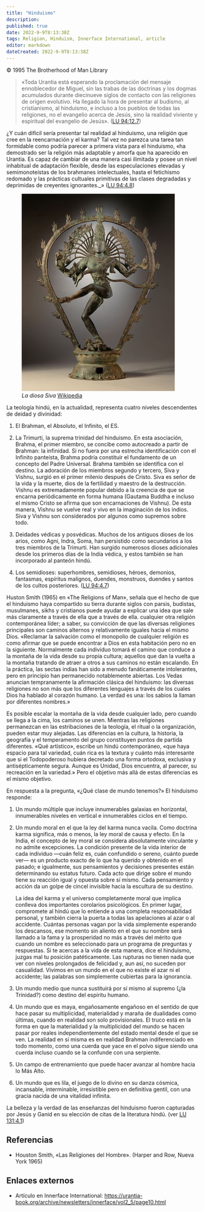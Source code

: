 ```yaml
---
title: "Hinduismo"
description: 
published: true
date: 2022-9-9T8:13:38Z
tags: Religion, Hinduism, Innerface International, article
editor: markdown
dateCreated: 2022-9-9T8:13:38Z
---
```


<p class="v-card v-sheet theme--light grey lighten-3 px-2">© 1995 The Brotherhood of Man Library</p>

> «Toda Urantia está esperando la proclamación del mensaje ennoblecedor de Miguel, sin las trabas de las doctrinas y los dogmas acumulados durante diecinueve siglos de contacto con las religiones de origen evolutivo. Ha llegado la hora de presentar al budismo, al cristianismo, al hinduismo, e incluso a los pueblos de todas las religiones, no el evangelio acerca de Jesús, sino la realidad viviente y espiritual del evangelio de Jesús». ([LU 94:12.7](/es/The_Urantia_Book/94#p12_7))

¿Y cuán difícil sería presentar tal realidad al hinduismo, una religión que cree en la reencarnación y el karma? Tal vez no parezca una tarea tan formidable como podría parecer a primera vista para el hinduismo, «ha demostrado ser la religión más adaptable y amorfa que ha aparecido en Urantia. Es capaz de cambiar de una manera casi ilimitada y posee un nivel inhabitual de adaptación flexible, desde las especulaciones elevadas y semimonoteístas de los brahmanes intelectuales, hasta el fetichismo redomado y las prácticas cultuales primitivas de las clases degradadas y deprimidas de creyentes ignorantes._» ([LU 94:4.8](/es/The_Urantia_Book/94#p4_8))

<figure id="Figure_1" class="image urantiapedia">
<img src="/image/article/Shiva.jpg">
<figcaption><em>La diosa Siva</em> <a href="https://en.wikipedia.org/wiki/File:Shiva_as_the_Lord_of_Dance_LACMA_edit.jpg">Wikipedia</a></figcaption>
</figure>

La teología hindú, en la actualidad, representa cuatro niveles descendentes de deidad y divinidad:

1. El Brahman, el Absoluto, el Infinito, el ES.

2. La Trimurti, la suprema trinidad del hinduismo. En esta asociación, Brahma, el primer miembro, se concibe como autocreado a partir de Brahman: la infinidad. Si no fuera por una estrecha identificación con el Infinito panteísta, Brahma podría constituir el fundamento de un concepto del Padre Universal. Brahma también se identifica con el destino. La adoración de los miembros segundo y tercero, Siva y Vishnu, surgió en el primer milenio después de Cristo. Siva es señor de la vida y la muerte, dios de la fertilidad y maestro de la destrucción. Vishnu es extremadamente popular debido a la creencia de que se encarna periódicamente en forma humana (Gautama Buddha e incluso el mismo Cristo se afirma que son encarnaciones de Vishnu). De esta manera, Vishnu se vuelve real y vivo en la imaginación de los indios. Siva y Vishnu son considerados por algunos como supremos sobre todo.

3. Deidades védicas y posvédicas. Muchos de los antiguos dioses de los arios, como Agni, Indra, Soma, han persistido como secundarios a los tres miembros de la Trimurti. Han surgido numerosos dioses adicionales desde los primeros días de la India védica, y estos también se han incorporado al panteón hindú.

4. Los semidioses: superhombres, semidioses, héroes, demonios, fantasmas, espíritus malignos, duendes, monstruos, duendes y santos de los cultos posteriores. ([LU 94:4.7](/es/The_Urantia_Book/94#p4_7))

Huston Smith (1965) en «The Religions of Man», señala que el hecho de que el hinduismo haya compartido su tierra durante siglos con parsis, budistas, musulmanes, sikhs y cristianos puede ayudar a explicar una idea que sale más claramente a través de ella que a través de ella. cualquier otra religión contemporánea líder; a saber, su convicción de que las diversas religiones principales son caminos alternos y relativamente iguales hacia el mismo Dios. «Reclamar la salvación como el monopolio de cualquier religión es como afirmar que se puede encontrar a Dios en esta habitación pero no en la siguiente. Normalmente cada individuo tomará el camino que conduce a la montaña de la vida desde su propia cultura; aquellos que dan la vuelta a la montaña tratando de atraer a otros a sus caminos no están escalando. En la práctica, las sectas indias han sido a menudo fanáticamente intolerantes, pero en principio han permanecido notablemente abiertas. Los Vedas anuncian tempranamente la afirmación clásica del hinduismo: las diversas religiones no son más que los diferentes lenguajes a través de los cuales Dios ha hablado al corazón humano. La verdad es una: los sabios la llaman por diferentes nombres.»

Es posible escalar la montaña de la vida desde cualquier lado, pero cuando se llega a la cima, los caminos se unen. Mientras las religiones permanezcan en las estribaciones de la teología, el ritual o la organización, pueden estar muy alejadas. Las diferencias en la cultura, la historia, la geografía y el temperamento del grupo constituyen puntos de partida diferentes. «Qué artístico», escribe un hindú contemporáneo, «que haya espacio para tal variedad, cuán rica es la textura y cuánto más interesante que si el Todopoderoso hubiera decretado una forma ortodoxa, exclusiva y antisépticamente segura. Aunque es Unidad, Dios encuentra, al parecer, su recreación en la variedad.» Pero el objetivo más allá de estas diferencias es el mismo objetivo.

En respuesta a la pregunta, «¿Qué clase de mundo tenemos?» El hinduismo responde:

1. Un mundo múltiple que incluye innumerables galaxias en horizontal, innumerables niveles en vertical e innumerables ciclos en el tiempo.

2. Un mundo moral en el que la ley del karma nunca vacila. Como doctrina karma significa, más o menos, la ley moral de causa y efecto. En la India, el concepto de ley moral se considera absolutamente vinculante y no admite excepciones. La condición presente de la vida interior de cada individuo —cuán feliz es, cuán confundido o sereno, cuánto puede ver— es un producto exacto de lo que ha querido y obtenido en el pasado; e igualmente, sus pensamientos y decisiones presentes están determinando su estatus futuro. Cada acto que dirige sobre el mundo tiene su reacción igual y opuesta sobre sí mismo. Cada pensamiento y acción da un golpe de cincel invisible hacia la escultura de su destino.

	La idea del karma y el universo completamente moral que implica conlleva dos importantes corolarios psicológicos. En primer lugar, compromete al hindú que lo entiende a una completa responsabilidad personal, y también cierra la puerta a todas las apelaciones al azar o al accidente. Cuántas personas vagan por la vida simplemente esperando los descansos, ese momento sin aliento en el que su nombre será llamado a la fama y la prosperidad no más a través del mérito que cuando un nombre es seleccionado para un programa de preguntas y respuestas. Si te acercas a la vida de esta manera, dice el hinduismo, juzgas mal tu posición patéticamente. Las rupturas no tienen nada que ver con niveles prolongados de felicidad y, aun así, no suceden por casualidad. Vivimos en un mundo en el que no existe el azar ni el accidente; las palabras son simplemente cubiertas para la ignorancia.

3. Un mundo medio que nunca sustituirá por sí mismo al supremo (¿la Trinidad?) como destino del espíritu humano.

4. Un mundo que es maya, engañosamente engañoso en el sentido de que hace pasar su multiplicidad, materialidad y maraña de dualidades como últimas, cuando en realidad son solo provisionales. El truco está en la forma en que la materialidad y la multiplicidad del mundo se hacen pasar por reales independientemente del estado mental desde el que se ven. La realidad en sí misma es en realidad Brahman indiferenciado en todo momento, como una cuerda que yace en el polvo sigue siendo una cuerda incluso cuando se la confunde con una serpiente.

5. Un campo de entrenamiento que puede hacer avanzar al hombre hacia lo Más Alto.

6. Un mundo que es lila, el juego de lo divino en su danza cósmica, incansable, interminable, irresistible pero en definitiva gentil, con una gracia nacida de una vitalidad infinita.

La belleza y la verdad de las enseñanzas del hinduismo fueron capturadas por Jesús y Ganid en su elección de citas de la literatura hindú. (ver [LU 131:4.1](/es/The_Urantia_Book/131#p4_1))


## Referencias

- Houston Smith, «Las Religiones del Hombre». (Harper and Row, Nueva York 1965)

## Enlaces externos

- Artículo en Innerface International: https://urantia-book.org/archive/newsletters/innerface/vol2_5/page10.html



